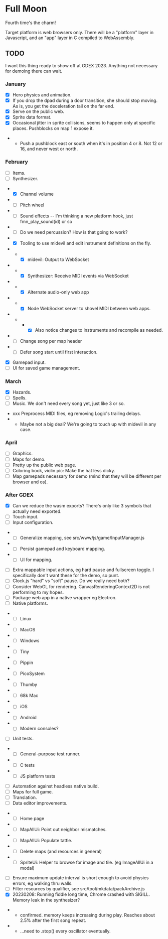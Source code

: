 # Full Moon

Fourth time's the charm!

Target platform is web browsers only.
There will be a "platform" layer in Javascript, and an "app" layer in C compiled to WebAssembly.

## TODO

I want this thing ready to show off at GDEX 2023. Anything not necessary for demoing there can wait.

### January

- [x] Hero physics and animation.
- [x] If you drop the dpad during a door transition, she should stop moving. As is, you get the deceleration tail on the far end.
- [x] Serve on the public web.
- [x] Sprite data format.
- [x] Occasional jitter in sprite collisions, seems to happen only at specific places. Pushblocks on map 1 expose it.
- - Push a pushblock east or south when it's in position 4 or 8. Not 12 or 16, and never west or north.

### February

- [ ] Items.
- [ ] Synthesizer.
- - [x] Channel volume
- - [ ] Pitch wheel
- - [ ] Sound effects -- I'm thinking a new platform hook, just fmn_play_sound(id) or so
- - [ ] Do we need percussion? How is that going to work?
- - [x] Tooling to use midevil and edit instrument definitions on the fly.
- - - [x] midevil: Output to WebSocket
- - - [x] Synthesizer: Receive MIDI events via WebSocket
- - - [x] Alternate audio-only web app
- - - [x] Node WebSocket server to shovel MIDI between web apps.
- - - - [x] Also notice changes to instruments and recompile as needed.
- - [ ] Change song per map header
- - [ ] Defer song start until first interaction.
- [x] Gamepad input.
- [ ] UI for saved game management.

### March

- [x] Hazards.
- [ ] Spells.
- [ ] Music. We don't need every song yet, just like 3 or so.
- xxx Preprocess MIDI files, eg removing Logic's trailing delays.
- - Maybe not a big deal? We're going to touch up with midevil in any case.

### April

- [ ] Graphics.
- [ ] Maps for demo.
- [ ] Pretty up the public web page.
- [ ] Coloring book, violin pic: Make the hat less dicky.
- [ ] Map gamepads necessary for demo (mind that they will be different per browser and os).

### After GDEX

- [x] Can we reduce the wasm exports? There's only like 3 symbols that actually need exported.
- [ ] Touch input.
- [ ] Input configuration.
- - [ ] Generalize mapping, see src/www/js/game/InputManager.js
- - [ ] Persist gamepad and keyboard mapping.
- - [ ] UI for mapping.
- [ ] Extra mappable input actions, eg hard pause and fullscreen toggle. I specifically don't want these for the demo, so punt.
- [ ] Clock.js "hard" vs "soft" pause. Do we really need both?
- [ ] Consider WebGL for rendering. CanvasRenderingContext2D is not performing to my hopes.
- [ ] Package web app in a native wrapper eg Electron.
- [ ] Native platforms.
- - [ ] Linux
- - [ ] MacOS
- - [ ] Windows
- - [ ] Tiny
- - [ ] Pippin
- - [ ] PicoSystem
- - [ ] Thumby
- - [ ] 68k Mac
- - [ ] iOS
- - [ ] Android
- - [ ] Modern consoles?
- [ ] Unit tests.
- - [ ] General-purpose test runner.
- - [ ] C tests
- - [ ] JS platform tests
- [ ] Automation against headless native build.
- [ ] Maps for full game.
- [ ] Translation.
- [ ] Data editor improvements.
- - [ ] Home page
- - [ ] MapAllUi: Point out neighbor mismatches.
- - [ ] MapAllUi: Populate tattle.
- - [ ] Delete maps (and resources in general)
- - [ ] SpriteUi: Helper to browse for image and tile. (eg ImageAllUi in a modal)
- [ ] Ensure maximum update interval is short enough to avoid physics errors, eg walking thru walls.
- [ ] Filter resources by qualifier, see src/tool/mkdata/packArchive.js
- [x] 20230208: Running fiddle long time, Chrome crashed with SIGILL. Memory leak in the synthesizer?
- - confirmed. memory keeps increasing during play. Reaches about 2.5% after the first song repeat.
- - ...need to .stop() every oscillator eventually.
